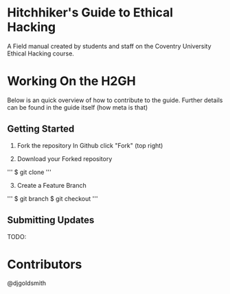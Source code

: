 Hitchhiker's Guide to Ethical Hacking
=====================================

A Field manual created by students and staff on the Coventry University Ethical Hacking course.


Working On the H2GH
====================

Below is an quick overview of how to contribute to the guide. 
Further details can be found in the guide itself (how meta is that)

Getting Started
----------------

1) Fork the repository
   In Github click "Fork" (top right) 

2) Download your Forked repository 

'''
$ git clone <url>
'''

3) <optional> Create a Feature Branch

''' 
$ git branch <whatever>
$ git checkout <whatever>
'''

Submitting Updates
-------------------

TODO:

Contributors
=============

@djgoldsmith
